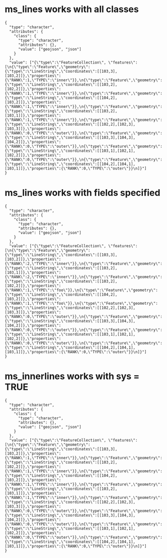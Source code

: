 # ms_lines works with all classes

    {
      "type": "character",
      "attributes": {
        "class": {
          "type": "character",
          "attributes": {},
          "value": ["geojson", "json"]
        }
      },
      "value": ["{\"type\":\"FeatureCollection\", \"features\": [\n{\"type\":\"Feature\",\"geometry\":{\"type\":\"LineString\",\"coordinates\":[[103,3],[103,2]]},\"properties\":{\"RANK\":1,\"TYPE\":\"inner\"}},\n{\"type\":\"Feature\",\"geometry\":{\"type\":\"LineString\",\"coordinates\":[[103,2],[102,2]]},\"properties\":{\"RANK\":1,\"TYPE\":\"inner\"}},\n{\"type\":\"Feature\",\"geometry\":{\"type\":\"LineString\",\"coordinates\":[[104,2],[103,2]]},\"properties\":{\"RANK\":1,\"TYPE\":\"inner\"}},\n{\"type\":\"Feature\",\"geometry\":{\"type\":\"LineString\",\"coordinates\":[[103,2],[103,1]]},\"properties\":{\"RANK\":1,\"TYPE\":\"inner\"}},\n{\"type\":\"Feature\",\"geometry\":{\"type\":\"LineString\",\"coordinates\":[[102,2],[102,3],[103,3]]},\"properties\":{\"RANK\":0,\"TYPE\":\"outer\"}},\n{\"type\":\"Feature\",\"geometry\":{\"type\":\"LineString\",\"coordinates\":[[103,3],[104,3],[104,2]]},\"properties\":{\"RANK\":0,\"TYPE\":\"outer\"}},\n{\"type\":\"Feature\",\"geometry\":{\"type\":\"LineString\",\"coordinates\":[[103,1],[102,1],[102,2]]},\"properties\":{\"RANK\":0,\"TYPE\":\"outer\"}},\n{\"type\":\"Feature\",\"geometry\":{\"type\":\"LineString\",\"coordinates\":[[104,2],[104,1],[103,1]]},\"properties\":{\"RANK\":0,\"TYPE\":\"outer\"}}\n]}"]
    }

# ms_lines works with fields specified

    {
      "type": "character",
      "attributes": {
        "class": {
          "type": "character",
          "attributes": {},
          "value": ["geojson", "json"]
        }
      },
      "value": ["{\"type\":\"FeatureCollection\", \"features\": [\n{\"type\":\"Feature\",\"geometry\":{\"type\":\"LineString\",\"coordinates\":[[103,3],[103,2]]},\"properties\":{\"RANK\":2,\"TYPE\":\"inner\"}},\n{\"type\":\"Feature\",\"geometry\":{\"type\":\"LineString\",\"coordinates\":[[103,2],[103,1]]},\"properties\":{\"RANK\":2,\"TYPE\":\"inner\"}},\n{\"type\":\"Feature\",\"geometry\":{\"type\":\"LineString\",\"coordinates\":[[103,2],[102,2]]},\"properties\":{\"RANK\":1,\"TYPE\":\"foo\"}},\n{\"type\":\"Feature\",\"geometry\":{\"type\":\"LineString\",\"coordinates\":[[104,2],[103,2]]},\"properties\":{\"RANK\":1,\"TYPE\":\"foo\"}},\n{\"type\":\"Feature\",\"geometry\":{\"type\":\"LineString\",\"coordinates\":[[102,2],[102,3],[103,3]]},\"properties\":{\"RANK\":0,\"TYPE\":\"outer\"}},\n{\"type\":\"Feature\",\"geometry\":{\"type\":\"LineString\",\"coordinates\":[[103,3],[104,3],[104,2]]},\"properties\":{\"RANK\":0,\"TYPE\":\"outer\"}},\n{\"type\":\"Feature\",\"geometry\":{\"type\":\"LineString\",\"coordinates\":[[103,1],[102,1],[102,2]]},\"properties\":{\"RANK\":0,\"TYPE\":\"outer\"}},\n{\"type\":\"Feature\",\"geometry\":{\"type\":\"LineString\",\"coordinates\":[[104,2],[104,1],[103,1]]},\"properties\":{\"RANK\":0,\"TYPE\":\"outer\"}}\n]}"]
    }

# ms_innerlines works with sys = TRUE

    {
      "type": "character",
      "attributes": {
        "class": {
          "type": "character",
          "attributes": {},
          "value": ["geojson", "json"]
        }
      },
      "value": ["{\"type\":\"FeatureCollection\", \"features\": [\n{\"type\":\"Feature\",\"geometry\":{\"type\":\"LineString\",\"coordinates\":[[103,3],[103,2]]},\"properties\":{\"RANK\":1,\"TYPE\":\"inner\"}},\n{\"type\":\"Feature\",\"geometry\":{\"type\":\"LineString\",\"coordinates\":[[103,2],[102,2]]},\"properties\":{\"RANK\":1,\"TYPE\":\"inner\"}},\n{\"type\":\"Feature\",\"geometry\":{\"type\":\"LineString\",\"coordinates\":[[104,2],[103,2]]},\"properties\":{\"RANK\":1,\"TYPE\":\"inner\"}},\n{\"type\":\"Feature\",\"geometry\":{\"type\":\"LineString\",\"coordinates\":[[103,2],[103,1]]},\"properties\":{\"RANK\":1,\"TYPE\":\"inner\"}},\n{\"type\":\"Feature\",\"geometry\":{\"type\":\"LineString\",\"coordinates\":[[102,2],[102,3],[103,3]]},\"properties\":{\"RANK\":0,\"TYPE\":\"outer\"}},\n{\"type\":\"Feature\",\"geometry\":{\"type\":\"LineString\",\"coordinates\":[[103,3],[104,3],[104,2]]},\"properties\":{\"RANK\":0,\"TYPE\":\"outer\"}},\n{\"type\":\"Feature\",\"geometry\":{\"type\":\"LineString\",\"coordinates\":[[103,1],[102,1],[102,2]]},\"properties\":{\"RANK\":0,\"TYPE\":\"outer\"}},\n{\"type\":\"Feature\",\"geometry\":{\"type\":\"LineString\",\"coordinates\":[[104,2],[104,1],[103,1]]},\"properties\":{\"RANK\":0,\"TYPE\":\"outer\"}}\n]}"]
    }

